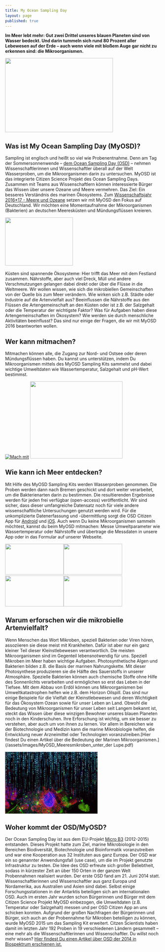 ```yaml
---
title: My Ocean Sampling Day
layout: page
published: true
---
```






**Im Meer lebt mehr: Gut zwei Drittel unseres blauen Planeten sind von Wasser bedeckt. Und darin tummeln sich rund 80 Prozent aller Lebewesen auf der Erde – auch wenn viele mit bloßem Auge gar nicht zu erkennen sind: die Mikroorganismen.**

<img src="/assets/images/MyOSD-logo_transp_Hintergrund.png" width="350" height="240" />

## Was ist My Ocean Sampling Day (MyOSD)? 
Sampling ist englisch und heißt so viel wie Probenentnahme. Denn am Tag der Sommersonnenwende – [dem Ocean Sampling Day (OSD)](https://www.microb3.eu/osd) – nehmen Wissenschaftlerinnen und Wissenschaftler überall auf der Welt Wasserproben, um die Mikroorganismen darin zu untersuchen. MyOSD ist das integrierte Citizen Science Projekt des Ocean Sampling Days. Zusammen mit Teams aus Wissenschaftlern können interessierte Bürger das Wissen über unsere Ozeane und Meere vermehren. 
Das Ziel: Ein besseres Verständnis des marinen Ökosystems. 
Zum [Wissenschaftsjahr 2016*17 - Meere und Ozeane](https://www.wissenschaftsjahr.de/) setzen wir mit MyOSD den Fokus auf Deutschland. Wir möchten eine Momentaufnahme der Mikroorganismen (Bakterien) an deutschen Meeresküsten und Mündungsflüssen kreieren.

<img src="/assets/images/WJ2016_BMBF_4C.png" width="220" height="156" />


Küsten sind spannende Ökosysteme: Hier trifft das Meer mit dem Festland zusammen. Nährstoffe, aber auch viel Dreck, Müll und andere Verschmutzungen gelangen dabei direkt oder über die Flüsse in die Weltmeere. 
Wir wollen wissen, wie sich die mikrobiellen Gemeinschaften von der Quelle bis zum Meer verändern. Wie wirken sich z.B. Städte oder Industrie auf die Artenvielfalt aus? Beeinflussen die Nährstoffe aus den Flüssen die Artengemeinschaft an den Küsten oder ist z.B. der Salzgehalt oder die Temperatur der wichtigste Faktor? Was für Aufgaben haben diese Artengemeinschaften im Ökosystem? Wie werden sie durch menschliche Aktivitäten beeinflusst? Das sind nur einige der Fragen, die wir mit MyOSD 2016 beantworten wollen.

## Wer kann mitmachen? 
Mitmachen können alle, die Zugang zur Nord- und Ostsee oder deren Mündungsflüssen haben. Du kannst uns unterstützen, indem Du Mikroorganismen mittels des MyOSD Sampling Kits sammelst und dabei wichtige Umweltdaten wie Wassertemperatur, Salzgehalt und pH-Wert bestimmst.

<div class="block">
    <a href="/mitmachen"><img src="/assets/images/WJ16_OSD_Stoerer.gif" width="150" height="150" alt="Mach mit"/></a>
    <img src="/assets/images/WJ16_OSD_Karte_weiss.gif" width="300" height="250" />
</div>



## Wie kann ich Meer entdecken?
Mit Hilfe des MyOSD Sampling Kits werden Wasserproben genommen. Die Proben werden dann nach Bremen geschickt und dort weiter verarbeitet, um die Bakterienarten darin zu bestimmen. Die resultierenden Ergebnisse werden für jeden frei verfügbar (open-access) veröffentlicht. Wir sind sicher, dass dieser umfangreiche Datensatz noch für viele andere wissenschaftliche Untersuchungen genutzt werden wird. 
Für die unkomplizierte Datenerfassung und -übermittlung sorgt die OSD Citizen App für [Android](https://play.google.com/store/apps/details?id=com.iw.esa&hl=de) und [iOS](https://itunes.apple.com/us/app/osd-citizen/id834353532?mt=8). 
Auch wenn Du keine Mikroorganismen sammeln möchtest, kannst du beim MyOSD mitmachen: Messe Umweltparameter wie Wassertemperatur oder Nährstoffe und übertrage die Messdaten in unsere App oder in das Formular auf unserer Webseite.


<div class="block">
<img src="/assets/images/handy.svg" width="190" height="100" /><img src="/assets/images/box.svg" width="190" height="100" /><img src="/assets/images/spritze.svg" width="190" height="100" /><img src="/assets/images/brief.svg" width="190" height="100" />
</div>

## Warum erforschen wir die mikrobielle Artenvielfalt?
Wenn Menschen das Wort Mikroben, speziell Bakterien oder Viren hören, assoziieren sie diese meist mit Krankheiten. Dafür ist aber nur ein ganz kleiner Teil dieser Kleinstlebewesen verantwortlich. Die meisten Mikroorganismen sind im Gegenteil lebensnotwendig für uns. Speziell Mikroben im Meer haben wichtige Aufgaben. Photosynthetische Algen und Bakterien bilden z.B. die Basis der marinen Nahrungskette. Mit dieser Photosynthese produzieren sie die Hälfte des Sauerstoffs in unserer Atmosphäre. Spezielle Bakterien können auch chemische Stoffe ohne Hilfe des Sonnenlichts verarbeiten und ermöglichen so erst das Leben in der Tiefsee. Mit dem Abbau von Erdöl können uns Mikroorganismen bei Umweltkatastrophen helfen wie z.B. dem Horizon Oilspill. Das sind nur einige Beispiele für die Vielfalt der Kleinstlebewesen und deren Wichtigkeit für das Ökosystem Ozean sowie für unser Leben an Land.
Obwohl die Bedeutung von Mikroorganismen für unser Leben seit Langem bekannt ist, steckt das Wissen über diese winzigen Bewohner unseres blauen Planeten noch in den Kinderschuhen. Ihre Erforschung ist wichtig, um sie besser zu verstehen, aber auch um von ihnen zu lernen. Vor allem in Bereichen wie der Biotechnologie und Medizin kann die marine Mikrobiologie helfen, die Entwicklung neuer Arzneimittel oder Technologien voranzutreiben.[Hier findest Du einen Artikel über die Bedeutung der Marinen Mikroorganismen.](/assets/images/MyOSD_Meeresmikroben_unter_der Lupe.pdf)

<img src="/assets/images/Bacteria_Matrix.png" width="300" height="200" alt="Bakterien und ihre DNA" />

## Woher kommt der OSD/MyOSD?
Der Ocean Sampling Day ist aus dem EU-Projekt [Micro B3](https://www.microb3.eu/) (2012-2015) entstanden. Dieses Projekt hatte zum Ziel, marine Mikrobiologie in den Bereichen Biodiversität, Biotechnologie und Bioinformatik voranzutreiben und war eine Kooperation aus 32 Instituten aus ganz Europa. Der OSD war ein so genannter Anwendungsfall (use case), um die im Projekt genutzte Infrastruktur zu testen. Die Idee des OSD erfreute sich großer Beliebtheit, sodass in kürzester Zeit an über 150 Orten in der ganzen Welt Probennahmen realisiert wurden. Der erste OSD fand am 21. Juni 2014 statt. Wissenschaftlerinnen und Wissenschaftler aus ganz Europa und Nordamerika, aus Australien und Asien sind dabei. Selbst einige Forschungsstationen in der Antarktis beteiligen sich am internationalen OSD. Auch im ersten Jahr wurden schon Bürgerinnen und Bürger mit dem Citizen Science Projekt MyOSD einbezogen, die Umweltdaten (z.B. Temperatur oder Salzgehalt) messen und per OSD Citizen App an uns schicken konnten. Aufgrund der großen Nachfragen der Bürgerinnen und Bürger, sich auch an der Probennahme für Mikroben beteiligen zu können, wurde MyOSD 2015 um das Sampling Kit erweitert. Citzen Scientists haben damit im letzten Jahr 192 Proben in 19 verschiedenen Ländern gesammelt – eine mehr als die Wissenschaftlerinnen und Wissenschaftler. Du willst noch mehr wissen? [Hier findest Du einen Artikel über OSD der 2014 in Biospektrum erschienen ist.](/assets/images/OSD_Biospektrum.pdf)
